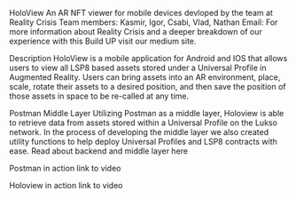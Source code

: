 HoloView
An AR NFT viewer for mobile devices devloped by the team at Reality Crisis
Team members: Kasmir, Igor, Csabi, Vlad, Nathan
Email:
For more information about Reality Crisis and a deeper breakdown of our experience with this Build UP visit our medium site.

Description
HoloView is a mobile application for Android and IOS that allows users to view all LSP8 based assets stored under a Universal Profile in Augmented Reality. Users can bring assets into an AR environment, place, scale, rotate their assets to a desired position, and then save the position of those assets in space to be re-called at any time.

Postman Middle Layer
Utilizing Postman as a middle layer, Holoview is able to retrieve data from assets stored within a Universal Profile on the Lukso network. In the process of developing the middle layer we also created utility functions to help deploy Universal Profiles and LSP8 contracts with ease.
Read about backend and middle layer here

Postman in action
link to video

Holoview in action
link to video
